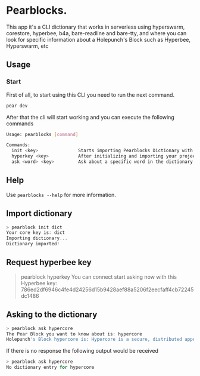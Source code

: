 # Pearblocks.

This app it's a CLI dictionary that works in serverless using hyperswarm, corestore, hyperbee, b4a, bare-readline and bare-tty, and where you can look for specific information about a Holepunch's Block such as Hyperbee, Hyperswarm, etc

## Usage

### Start

First of all, to start using this CLI you need to run the next command.

```js
pear dev
```

After that the cli will start working and you can execute the following commands

```bash
Usage: pearblocks [command]

Commands:
  init <key>               Starts importing Pearblocks Dictionary with a specific Hypercore Key
  hyperkey <key>           After initializing and importing your project you can obtain your hyperbee key to start asking through it
  ask <word> <key>         Ask about a specific word in the dictionary with your hyper bee key
```

## Help

Use `pearblocks --help` for more information.

## Import dictionary

```js
> pearblock init dict
Your core key is: dict
Importing dictionary...
Dictionary imported!
```

## Request hyperbee key

> pearblock hyperkey
> You can connect start asking now with this Hyperbee key: 786ed2df6946c4fe4d24256d15b9428aef88a5206f2eecfaff4cb72245dc1486

## Asking to the dictionary

```js
> pearblock ask hypercore
The Pear Block you want to know about is: hypercore
Holepunch's Block hypercore is: Hypercore is a secure, distributed append-only log built for sharing large datasets and streams of real-time data. It comes with a secure transport protocol, making it easy to build fast and scalable peer-to-peer applications.
```

If there is no response the following output would be received

```js
> pearblock ask hypercore
No dictionary entry for hypercore
```
